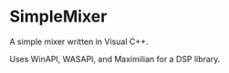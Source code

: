 # SimpleMixer

A simple mixer written in Visual C++.

Uses WinAPI, WASAPI, and Maximilian for a DSP library.
